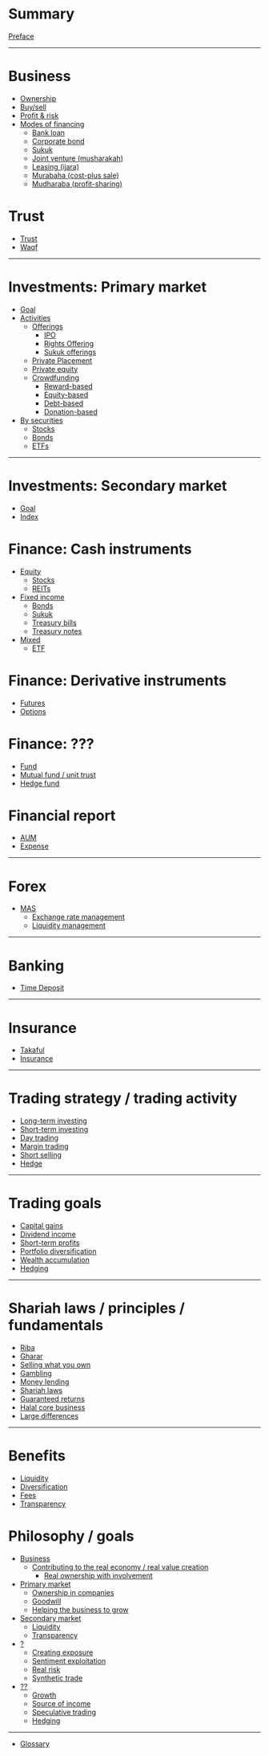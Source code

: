 # Summary

[Preface](./SUMMARY.md)

---

# Business

- [Ownership]()
- [Buy/sell]()
- [Profit & risk]()
- [Modes of financing]()
  - [Bank loan]()
  - [Corporate bond]()
  - [Sukuk]()
  - [Joint venture (musharakah)]()
  - [Leasing (ijara)]()
  - [Murabaha (cost-plus sale)]()
  - [Mudharaba (profit-sharing)]()

# Trust

- [Trust]()
- [Waqf]()

---

# Investments: Primary market

- [Goal](./finance/primary-market/goal.md)
- [Activities]()
  - [Offerings]()
    - [IPO]()
    - [Rights Offering]()
    - [Sukuk offerings]()
  - [Private Placement]()
  - [Private equity]()
  - [Crowdfunding]()
    - [Reward-based]()
    - [Equity-based]()
    - [Debt-based]()
    - [Donation-based]()
- [By securities]()
  - [Stocks]()
  - [Bonds]()
  - [ETFs]()

---

# Investments: Secondary market

- [Goal](./finance/secondary-market/goal.md)
- [Index](./finance/index.md)

# Finance: Cash instruments

- [Equity]()
  - [Stocks](./finance/stocks.md)
  - [REITs](./finance/reits.md)
- [Fixed income](./finance/fixed-income.md)
  - [Bonds](./finance/fixed-income/bond.md)
  - [Sukuk](./finance/fixed-income/sukuk.md)
  - [Treasury bills]()
  - [Treasury notes]()
- [Mixed]()
  - [ETF](./finance/etf.md)

# Finance: Derivative instruments

- [Futures](./finance/derivatives/futures.md)
- [Options]()

# Finance: ???

- [Fund](./finance/fund.md)
- [Mutual fund / unit trust](./finance/unit-trust.md)
- [Hedge fund]()

# Financial report

- [AUM]()
- [Expense]()

---

# Forex

- [MAS](./mas.md)
  - [Exchange rate management]()
  - [Liquidity management]()
---

# Banking

- [Time Deposit]()

---

# Insurance

- [Takaful]()
- [Insurance]()

---

# Trading strategy / trading activity

- [Long-term investing]()
- [Short-term investing]()
- [Day trading]()
- [Margin trading](./trading-strategy/margin-trading.md)
- [Short selling](./trading-strategy/short-selling.md)
- [Hedge]()

---

# Trading goals

- [Capital gains]()
- [Dividend income]()
- [Short-term profits]()
- [Portfolio diversification]()
- [Wealth accumulation]()
- [Hedging]()

---

# Shariah laws / principles / fundamentals

- [Riba](./shariah-laws/riba.md)
- [Gharar](./shariah-laws/gharar.md)
- [Selling what you own](./shariah-laws/selling-what-you-own.md)
- [Gambling](./shariah-laws/gambling.md)
- [Money lending](./money-lending.md)
- [Shariah laws](./shariah-laws.md)
- [Guaranteed returns](./shariah-laws/guaranteed-returns.md)
- [Halal core business]()
- [Large differences]()

---

# Benefits

- [Liquidity]()
- [Diversification]()
- [Fees]()
- [Transparency]()

# Philosophy / goals

- [Business]()
  - [Contributing to the real economy / real value creation](./shariah-laws/real-economic-activity.md)
    - [Real ownership with involvement]()
- [Primary market]()
  - [Ownership in companies]()
  - [Goodwill]()
  - [Helping the business to grow]()
- [Secondary market]()
  - [Liquidity]()
  - [Transparency]()
- [?]()
  - [Creating exposure]()
  - [Sentiment exploitation]()
  - [Real risk]()
  - [Synthetic trade]()
- [??]()
  - [Growth]()
  - [Source of income]()
  - [Speculative trading]()
  - [Hedging]()

---

- [Glossary](./glossary.md)
